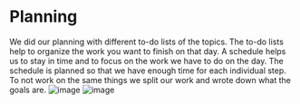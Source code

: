 
# Planning
We did our planning with different to-do lists of the topics. The to-do lists help to organize the work you want to finish on that day. A schedule helps us to stay in time and to focus on the work we have to do on the day. The schedule is planned so that we have enough time for each individual step. To not work on the same things we split our work and wrote down what the goals are.
![image](https://user-images.githubusercontent.com/112397910/193600437-8b414929-5fe3-4b45-b78a-7caedea1ba36.png)
![image](https://user-images.githubusercontent.com/112397910/193601679-f0721ca5-11fd-4648-90f9-545291e94618.png)


